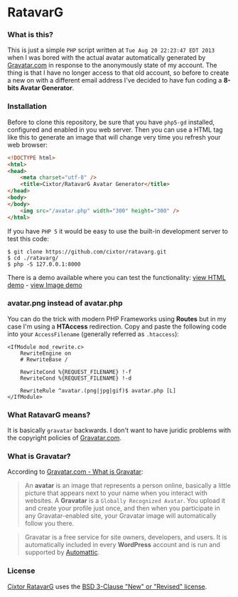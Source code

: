 # RatavarG

### What is this?

This is just a simple `PHP` script written at `Tue Aug 20 22:23:47 EDT 2013` when I was bored with the actual avatar automatically generated by [Gravatar.com](http://en.gravatar.com/) in response to the anonymously state of my account. The thing is that I have no longer access to that old account, so before to create a new on with a different email address I've decided to have fun coding a **8-bits Avatar Generator**.

### Installation

Before to clone this repository, be sure that you have `php5-gd` installed, configured and enabled in you web server. Then you can use a HTML tag like this to generate an image that will change very time you refresh your web browser:

```html
<!DOCTYPE html>
<html>
<head>
    <meta charset="utf-8" />
    <title>Cixtor/RatavarG Avatar Generator</title>
</head>
<body>
</body>
    <img src="/avatar.php" width="300" height="300" />
</html>
```

If you have `PHP 5` it would be easy to use the built-in development server to test this code:

```
$ git clone https://github.com/cixtor/ratavarg.git
$ cd ./ratavarg/
$ php -S 127.0.0.1:8000
```

There is a demo available where you can test the functionality: [view HTML demo](http://www.cixtor.com/gravatar) - [view Image demo](http://www.cixtor.com/gravatar/avatar.png)

### avatar.png instead of avatar.php

You can do the trick with modern PHP Frameworks using **Routes** but in my case I'm using a **HTAccess** redirection. Copy and paste the following code into your `AccessFilename` (generally referred as `.htaccess`):

```
<IfModule mod_rewrite.c>
    RewriteEngine on
    # RewriteBase /

    RewriteCond %{REQUEST_FILENAME} !-f
    RewriteCond %{REQUEST_FILENAME} !-d

    RewriteRule ^avatar.(png|jpg|gif)$ avatar.php [L]
</IfModule>
```

### What RatavarG means?

It is basically `gravatar` backwards. I don't want to have juridic problems with the copyright policies of [Gravatar.com](http://en.gravatar.com/).

### What is Gravatar?

According to [Gravatar.com - What is Gravatar](http://en.gravatar.com/support/what-is-gravatar/):

> An **avatar** is an image that represents a person online, basically a little picture that appears next to your name when you interact with websites. A **Gravatar** is a `Globally Recognized Avatar`. You upload it and create your profile just once, and then when you participate in any Gravatar-enabled site, your Gravatar image will automatically follow you there.

> Gravatar is a free service for site owners, developers, and users. It is automatically included in every **WordPress** account and is run and supported by [Automattic](http://automattic.com/).

### License

[Cixtor RatavarG](http://www.cixtor.com/) uses the [BSD 3-Clause "New" or "Revised" license](http://opensource.org/licenses/BSD-3-Clause).